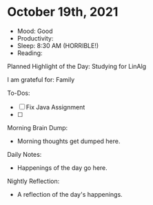 # October 19th, 2021

- Mood: Good
- Productivity: 
- Sleep: 8:30 AM (HORRIBLE!)
- Reading: 

Planned Highlight of the Day: Studying for LinAlg

I am grateful for: Family

To-Dos:
- [ ] Fix Java Assignment
- [ ] 


Morning Brain Dump:
- Morning thoughts get dumped here.

Daily Notes:
- Happenings of the day go here.


Nightly Reflection: 
- A reflection of the day's happenings.





